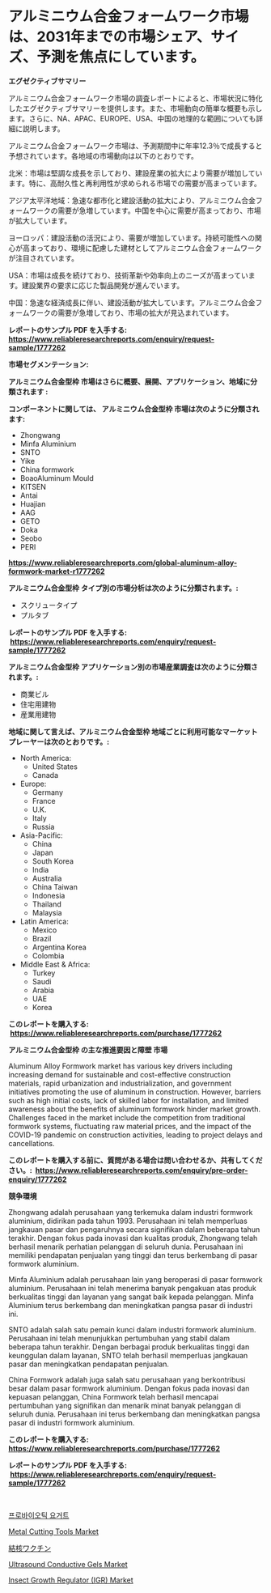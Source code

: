 <p><h1>アルミニウム合金フォームワーク市場は、2031年までの市場シェア、サイズ、予測を焦点にしています。</h1></p><p><strong>エグゼクティブサマリー</strong></p>
<p><p>アルミニウム合金フォームワーク市場の調査レポートによると、市場状況に特化したエグゼクティブサマリーを提供します。また、市場動向の簡単な概要も示します。さらに、NA、APAC、EUROPE、USA、中国の地理的な範囲についても詳細に説明します。</p><p>アルミニウム合金フォームワーク市場は、予測期間中に年率12.3％で成長すると予想されています。各地域の市場動向は以下のとおりです。</p><p>北米：市場は堅調な成長を示しており、建設産業の拡大により需要が増加しています。特に、高耐久性と再利用性が求められる市場での需要が高まっています。</p><p>アジア太平洋地域：急速な都市化と建設活動の拡大により、アルミニウム合金フォームワークの需要が急増しています。中国を中心に需要が高まっており、市場が拡大しています。</p><p>ヨーロッパ：建設活動の活況により、需要が増加しています。持続可能性への関心が高まっており、環境に配慮した建材としてアルミニウム合金フォームワークが注目されています。</p><p>USA：市場は成長を続けており、技術革新や効率向上のニーズが高まっています。建設業界の要求に応じた製品開発が進んでいます。</p><p>中国：急速な経済成長に伴い、建設活動が拡大しています。アルミニウム合金フォームワークの需要が急増しており、市場の拡大が見込まれています。</p></p>
<p><strong>レポートのサンプル PDF を入手する: <a href="https://www.reliableresearchreports.com/enquiry/request-sample/1777262">https://www.reliableresearchreports.com/enquiry/request-sample/1777262</a></strong></p>
<p><strong>市場セグメンテーション:</strong></p>
<p><strong> アルミニウム合金型枠 市場はさらに概要、展開、アプリケーション、地域に分類されます :</strong></p>
<p><strong>コンポーネントに関しては、 アルミニウム合金型枠 市場は次のように分類されます: &nbsp;</strong></p>
<p><ul><li>Zhongwang</li><li>Minfa Aluminium</li><li>SNTO</li><li>Yike</li><li>China formwork</li><li>BoaoAluminum Mould</li><li>KITSEN</li><li>Antai</li><li>Huajian</li><li>AAG</li><li>GETO</li><li>Doka</li><li>Seobo</li><li>PERI</li></ul></p>
<p><strong><a href="https://www.reliableresearchreports.com/global-aluminum-alloy-formwork-market-r1777262">https://www.reliableresearchreports.com/global-aluminum-alloy-formwork-market-r1777262</a></strong></p>
<p><strong> アルミニウム合金型枠 タイプ別の市場分析は次のように分類されます。:</strong></p>
<p><ul><li>スクリュータイプ</li><li>プルタブ</li></ul></p>
<p><strong>レポートのサンプル PDF を入手する: &nbsp;<a href="https://www.reliableresearchreports.com/enquiry/request-sample/1777262">https://www.reliableresearchreports.com/enquiry/request-sample/1777262</a></strong></p>
<p><strong> アルミニウム合金型枠 アプリケーション別の市場産業調査は次のように分類されます。:</strong></p>
<p><ul><li>商業ビル</li><li>住宅用建物</li><li>産業用建物</li></ul></p>
<p><strong>地域に関して言えば、アルミニウム合金型枠 地域ごとに利用可能なマーケットプレーヤーは次のとおりです。:</strong></p>
<p><ul>
    <li>
        North America:
        <ul>
            <li>United States</li>
            <li>Canada</li>
        </ul>
    </li>
    <li>
        Europe:
        <ul>
            <li>Germany</li>
            <li>France</li>
            <li>U.K.</li>
            <li>Italy</li>
            <li>Russia</li>
        </ul>
    </li>
    <li>
        Asia-Pacific:
        <ul>
            <li>China</li>
            <li>Japan</li>
            <li>South Korea</li>
            <li>India</li>
            <li>Australia</li>
            <li>China Taiwan</li>
            <li>Indonesia</li>
            <li>Thailand</li>
            <li>Malaysia</li>
        </ul>
    </li>
    <li>
        Latin America:
        <ul>
            <li>Mexico</li>
            <li>Brazil</li>
            <li>Argentina Korea</li>
            <li>Colombia</li>
        </ul>
    </li>
    <li>
        Middle East & Africa:
        <ul>
            <li>Turkey</li>
            <li>Saudi</li>
            <li>Arabia</li>
            <li>UAE</li>
            <li>Korea</li>
        </ul>
    </li>
    </ul></p>
<p><strong>このレポートを購入する: &nbsp;<a href="https://www.reliableresearchreports.com/purchase/1777262">https://www.reliableresearchreports.com/purchase/1777262</a></strong></p>
<p><strong>アルミニウム合金型枠 の主な推進要因と障壁 市場</strong></p>
<p><p>Aluminum Alloy Formwork market has various key drivers including increasing demand for sustainable and cost-effective construction materials, rapid urbanization and industrialization, and government initiatives promoting the use of aluminum in construction. However, barriers such as high initial costs, lack of skilled labor for installation, and limited awareness about the benefits of aluminum formwork hinder market growth. Challenges faced in the market include the competition from traditional formwork systems, fluctuating raw material prices, and the impact of the COVID-19 pandemic on construction activities, leading to project delays and cancellations.</p></p>
<p><strong>このレポートを購入する前に、質問がある場合は問い合わせるか、共有してください。:&nbsp; <a href="https://www.reliableresearchreports.com/enquiry/pre-order-enquiry/1777262">https://www.reliableresearchreports.com/enquiry/pre-order-enquiry/1777262</a></strong></p>
<p><strong>競争環境</strong></p>
<p><p>Zhongwang adalah perusahaan yang terkemuka dalam industri formwork aluminium, didirikan pada tahun 1993. Perusahaan ini telah memperluas jangkauan pasar dan pengaruhnya secara signifikan dalam beberapa tahun terakhir. Dengan fokus pada inovasi dan kualitas produk, Zhongwang telah berhasil menarik perhatian pelanggan di seluruh dunia. Perusahaan ini memiliki pendapatan penjualan yang tinggi dan terus berkembang di pasar formwork aluminium.</p><p>Minfa Aluminium adalah perusahaan lain yang beroperasi di pasar formwork aluminium. Perusahaan ini telah menerima banyak pengakuan atas produk berkualitas tinggi dan layanan yang sangat baik kepada pelanggan. Minfa Aluminium terus berkembang dan meningkatkan pangsa pasar di industri ini.</p><p>SNTO adalah salah satu pemain kunci dalam industri formwork aluminium. Perusahaan ini telah menunjukkan pertumbuhan yang stabil dalam beberapa tahun terakhir. Dengan berbagai produk berkualitas tinggi dan keunggulan dalam layanan, SNTO telah berhasil memperluas jangkauan pasar dan meningkatkan pendapatan penjualan.</p><p>China Formwork adalah juga salah satu perusahaan yang berkontribusi besar dalam pasar formwork aluminium. Dengan fokus pada inovasi dan kepuasan pelanggan, China Formwork telah berhasil mencapai pertumbuhan yang signifikan dan menarik minat banyak pelanggan di seluruh dunia. Perusahaan ini terus berkembang dan meningkatkan pangsa pasar di industri formwork aluminium.</p></p>
<p><strong>このレポートを購入する: &nbsp; <a href="https://www.reliableresearchreports.com/purchase/1777262">https://www.reliableresearchreports.com/purchase/1777262</a></strong></p>
<p><strong>レポートのサンプル PDF を入手する: &nbsp;<a href="https://www.reliableresearchreports.com/enquiry/request-sample/1777262">https://www.reliableresearchreports.com/enquiry/request-sample/1777262</a></strong><strong></strong></p>
<p>&nbsp;</p>
<p><p><a href="https://medium.com/@rickymetzdvm/%ED%94%84%EB%A1%9C%EB%B0%94%EC%9D%B4%EC%98%A4%ED%8B%B1-%EC%9A%94%EA%B1%B0%ED%8A%B8-%EC%8B%9C%EC%9E%A5-%EA%B7%9C%EB%AA%A8-%EB%B0%8F-%EC%8B%9C%EC%9E%A5-%EB%8F%99%ED%96%A5-%EC%99%84%EC%A0%84%ED%95%9C-%EC%82%B0%EC%97%85-%EA%B0%9C%EC%9A%94-2024%EB%85%84%EB%B6%80%ED%84%B0-2031%EB%85%84%EA%B9%8C%EC%A7%80-40c5f0cca3d9">프로바이오틱 요거트</a></p><p><a href="https://github.com/singletonthaxterkelliehr2df/Market-Research-Report-List-2/blob/main/metal-cutting-tools-market.md">Metal Cutting Tools Market</a></p><p><a href="https://medium.com/@nicolaseller56452023/%E7%B5%90%E6%A0%B8%E3%83%AF%E3%82%AF%E3%83%81%E3%83%B3%E5%B8%82%E5%A0%B4-%E7%AB%B6%E4%BA%89%E5%88%86%E6%9E%90-%E5%B8%82%E5%A0%B4%E5%8B%95%E5%90%91-2031%E5%B9%B4%E3%81%BE%E3%81%A7%E3%81%AE%E4%BA%88%E6%B8%AC-8d3e58722096">結核ワクチン</a></p><p><a href="https://www.linkedin.com/pulse/ultrasound-conductive-gels-market-research-report-provides-critical-dgdee?trackingId=0TQ4U6X6rp1v38L4j2ZP%2FQ%3D%3D">Ultrasound Conductive Gels Market</a></p><p><a href="https://www.linkedin.com/pulse/insect-growth-regulator-igr-market-comprehensive-report-wkqbe?trackingId=sl%2BsWC%2BP86UJTS54xCPaZQ%3D%3D">Insect Growth Regulator (IGR) Market</a></p></p>